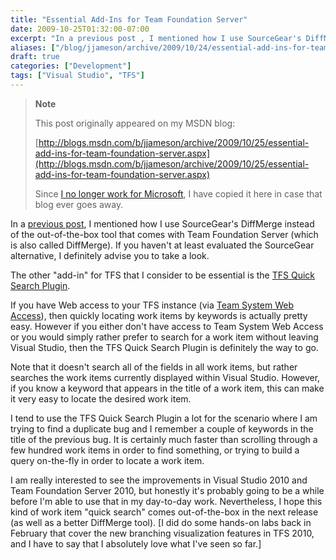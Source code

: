 ```yaml
---
title: "Essential Add-Ins for Team Foundation Server"
date: 2009-10-25T01:32:00-07:00
excerpt: "In a previous post , I mentioned how I use SourceGear's DiffMerge instead of the out-of-the-box tool that comes with Team Foundation Server (which is also called DiffMerge). If you haven't at least evaluated the SourceGear alternative, I definitely advise..."
aliases: ["/blog/jjameson/archive/2009/10/24/essential-add-ins-for-team-foundation-server.aspx"]
draft: true
categories: ["Development"]
tags: ["Visual Studio", "TFS"]
---
```


> **Note**
>
> This post originally appeared on my MSDN blog:
>
> [http://blogs.msdn.com/b/jjameson/archive/2009/10/25/essential-add-ins-for-team-foundation-server.aspx](http://blogs.msdn.com/b/jjameson/archive/2009/10/25/essential-add-ins-for-team-foundation-server.aspx)
>
> Since [I no longer work for Microsoft](/blog/jjameson/2011/09/02/last-day-with-microsoft), I have copied it here in case that blog ever goes away.

In a [previous post](/blog/jjameson/2009/03/24/diffmerge-a-better-differencing-tool), I mentioned how I use SourceGear's DiffMerge instead of the out-of-the-box tool that comes with Team Foundation Server (which is also called DiffMerge). If you haven't at least evaluated the SourceGear alternative, I definitely advise you to take a look.

The other "add-in" for TFS that I consider to be essential is the [TFS Quick Search Plugin](http://www.acorns.com.au/projects/vsaddins/).

If you have Web access to your TFS instance (via [Team System Web Access](http://msdn.microsoft.com/en-us/teamsystem/bb980951.aspx)), then quickly locating work items by keywords is actually pretty easy. However if you either don't have access to Team System Web Access or you would simply rather prefer to search for a work item without leaving Visual Studio, then the TFS Quick Search Plugin is definitely the way to go.

Note that it doesn't search all of the fields in all work items, but rather searches the work items currently displayed within Visual Studio. However, if you know a keyword that appears in the title of a work item, this can make it very easy to locate the desired work item.

I tend to use the TFS Quick Search Plugin a lot for the scenario where I am trying to find a duplicate bug and I remember a couple of keywords in the title of the previous bug. It is certainly much faster than scrolling through a few hundred work items in order to find something, or trying to build a query on-the-fly in order to locate a work item.

I am really interested to see the improvements in Visual Studio 2010 and Team Foundation Server 2010, but honestly it's probably going to be a while before I'm able to use that in my day-to-day work. Nevertheless, I hope this kind of work item "quick search" comes out-of-the-box in the next release (as well as a better DiffMerge tool). [I did do some hands-on labs back in February that cover the new branching visualization features in TFS 2010, and I have to say that I absolutely love what I've seen so far.]

